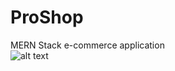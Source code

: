 # ProShop
MERN Stack e-commerce application  
![alt text](https://lh3.googleusercontent.com/6b3cJVQCZg03-o8ulTDEiABLXckkJJwQqwpD8GYLgpGjBjlWPwOqPnO6BqXnUAGN9TBDSKYydy_H1X4F3CroVmtTNTr2F-PbFx34HMhJEjMNJHfaoO3IcP_ORHzyID7OAfj3G8OsuD7_aTrEqMFDXbwUX2Bvlu-xwZA3J1lbVIBCaYWiz6qYnWJ_vs09dM9qdMjAHgGY6at1pCWeKdvCG9JUi6h0hUBJMZVgD3cIood7e7L-COfbX6CXghZP1WK_TfuuRFWbJC5ajdUBdJayat6X7Kv755nRtQwQ2bj3J-nvSVuV5CunpRhkJCRPY3F8_O2pcEQdie9Cs-DcIBJOAwsZMsU95Zl8Kx_9j1JsFaGvIkrOiRy1CxLYMmkjmihAlgm8WXk9yhDygXGAeHT9Kta9SiuQWy0-xmjOHvxdsOFdZpHbiM5-C24wli3qVohICUhV9DFJfXJDcMpDvKlmzcjPAmjdGFyF0sEXsGD1cdO9TCiaLF-84w_R4EOR9nPEWtPRbMcz6YW9naL7SCLazXYbEUco1-5KfqF6WWYkxVrKuVHtyrIz0t4klgJ9YCxZPM5TbrSie7EY9pGUPmlLruEU6h2jlqKVLpLjzpml8UwPxcE0EkezHfBOfZRUx6QmxuNCet3CLD7kB2_rlOdYDxbbDywrQd8TG0_fdyMODOL_SUqjMSW7DxVz-PWS=w1790-h880-no?authuser=0)
